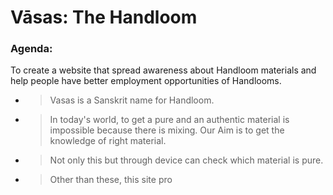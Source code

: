 # Vāsas: The Handloom

### Agenda:
To create a website that spread awareness about Handloom materials and help people have better employment opportunities of Handlooms.

- > Vasas is a Sanskrit name for Handloom.
- > In today's world, to get a pure and an authentic material is impossible because there is mixing.  Our Aim is to get the knowledge of right material.​
- > Not only this but through device can check which material is pure.​
- > Other than these, this site pro

